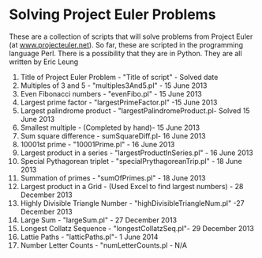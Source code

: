 Solving Project Euler Problems
==============================
These are a collection of scripts that will solve problems from Project Euler
(at www.projecteuler.net). So far, these are scripted in the programming
language Perl. There is a possibility that they are in Python. They are all
written by Eric Leung

1. Title of Project Euler Problem - "Title of script" - Solved date
2. Multiples of 3 and 5 - "multiples3And5.pl" - 15 June 2013
3. Even Fibonacci numbers - "evenFibo.pl" - 15 June 2013
4. Largest prime factor - "largestPrimeFactor.pl" -15 June 2013
5. Largest palindrome product - "largestPalindromeProduct.pl- Solved 15 June 2013
6. Smallest multiple - (Completed by hand)- 15 June 2013
7. Sum square difference - sumSquareDiff.pl- 16 June 2013
8. 10001st prime - "10001Prime.pl" - 16 June 2013
9. Largest product in a series - "largestProductInSeries.pl" - 16 June 2013
10. Special Pythagorean triplet - "specialPrythagoreanTrip.pl" - 18 June 2013
11. Summation of primes - "sumOfPrimes.pl" - 18 June 2013
12. Largest product in a Grid - (Used Excel to find largest numbers) - 28 December 2013
13. Highly Divisible Triangle Number - "highDivisibleTriangleNum.pl" -27 December 2013
14. Large Sum - "largeSum.pl" - 27 December 2013
15. Longest Collatz Sequence - "longestCollatzSeq.pl"- 29 December 2013
16. Lattie Paths - "latticPaths.pl"- 1 June 2014
17. Number Letter Counts - "numLetterCounts.pl - N/A
